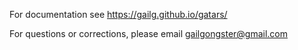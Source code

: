 For documentation see https://gailg.github.io/gatars/

For questions or corrections, please email gailgongster@gmail.com
